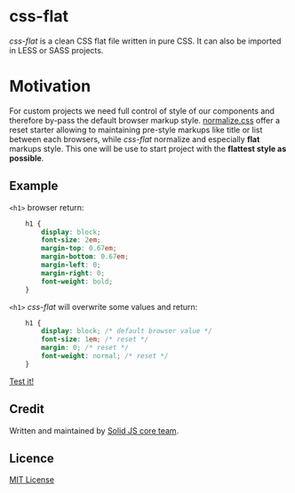 # css-flat

*css-flat* is a clean CSS flat file written in pure CSS. It can also be imported in LESS or SASS projects.

# Motivation

For custom projects we need full control of style of our components and therefore by-pass the default browser markup style.
[normalize.css](http://necolas.github.io/normalize.css/) offer a reset starter allowing to maintaining pre-style markups like title or list between each browsers, while
*css-flat* normalize and especially **flat** markups style. This one will be use to start project with the **flattest style as possible**.

## Example

`<h1>` browser return:

```css
    h1 {
        display: block;
        font-size: 2em;
        margin-top: 0.67em;
        margin-bottom: 0.67em;
        margin-left: 0;
        margin-right: 0;
        font-weight: bold;
    }
```      

`<h1>` *css-flat* will overwrite some values and return:
```css
    h1 {
        display: block; /* default browser value */
        font-size: 1em; /* reset */
        margin: 0; /* reset */
        font-weight: normal; /* reset */
    }
```

[Test it!](./test.html)

## Credit 

Written and maintained by [Solid JS core team](https://github.com/solid-js). 

## Licence

[MIT License](./LICENSE)

